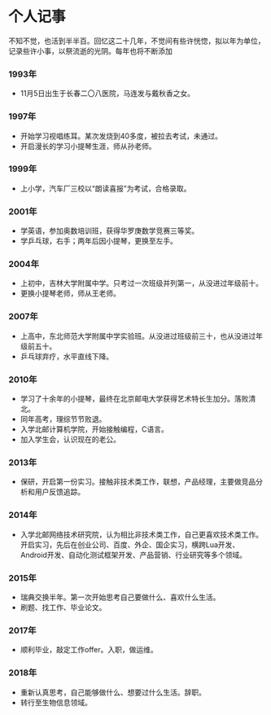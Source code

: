 # 个人记事

不知不觉，也活到半半百。回忆这二十几年，不觉间有些许恍惚，拟以年为单位，记录些许小事，以祭流逝的光阴。每年也将不断添加

### 1993年

* 11月5日出生于长春二〇八医院，马连发与戴秋香之女。

### 1997年

* 开始学习视唱练耳。某次发烧到40多度，被拉去考试，未通过。
* 开启漫长的学习小提琴生涯，师从孙老师。

### 1999年

* 上小学，汽车厂三校以“朗读喜报”为考试，合格录取。

### 2001年

* 学英语，参加奥数培训班，获得华罗庚数学竞赛三等奖。
* 学乒乓球，右手；两年后因小提琴，更换至左手。

### 2004年

* 上初中，吉林大学附属中学。只考过一次班级并列第一，从没进过年级前十。
* 更换小提琴老师，师从王老师。

### 2007年

* 上高中，东北师范大学附属中学实验班。从没进过班级前三十，也从没进过年级前五十。
* 乒乓球弃疗，水平直线下降。

### 2010年

* 学习了十余年的小提琴，最终在北京邮电大学获得艺术特长生加分。落败清北。
* 同年高考，理综节节败退。
* 入学北邮计算机学院，开始接触编程，C语言。
* 加入学生会，认识现在的老公。

### 2013年

* 保研，开启第一份实习。接触非技术类工作，联想，产品经理，主要做竞品分析和用户反馈追踪。

### 2014年

* 入学北邮网络技术研究院，认为相比非技术类工作，自己更喜欢技术类工作。开启实习，先后在创业公司、百度、外企、国企实习，横跨Lua开发、Android开发、自动化测试框架开发、产品营销、行业研究等多个领域。

### 2015年

* 瑞典交换半年。第一次开始思考自己要做什么、喜欢什么生活。
* 刷题、找工作、毕业论文。

### 2017年

* 顺利毕业，敲定工作offer。入职，做运维。

### 2018年

* 重新认真思考，自己能够做什么、想要过什么生活。辞职。
* 转行至生物信息领域。















